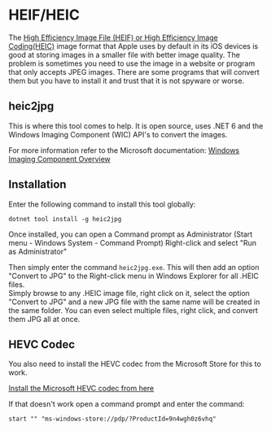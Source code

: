 # HEIF/HEIC

The [High Efficiency Image File \(HEIF) or High Efficiency Image Coding\(HEIC\)](https://en.wikipedia.org/wiki/High_Efficiency_Image_File_Format) image format that Apple uses by default in its iOS devices is good at storing images in a smaller file with better image quality. The problem is sometimes you need to use the image in a website or program that only accepts JPEG images.  There are some programs that will convert them but you have to install it and trust that it is not spyware or worse.

## heic2jpg

This is where this tool comes to help.  It is open source, uses .NET 6 and the Windows Imaging Component (WIC) API's to convert the images.

For more information refer to the Microsoft documentation: [Windows Imaging Component Overview](https://docs.microsoft.com/en-us/windows/win32/wic/-wic-about-windows-imaging-codec)

## Installation

Enter the following command to install this tool globally:

```dotnet tool install -g heic2jpg```

Once installed, you can open a Command prompt as Administrator (Start menu - Windows System - Command Prompt) Right-click and select "Run as Administrator"

Then simply enter the command `heic2jpg.exe`.  This will then add an option "Convert to JPG" to the Right-click menu in Windows Explorer for all .HEIC files.  
Simply browse to any .HEIC image file, right click on it, select the option "Convert to JPG" and a new JPG file with the same name will be created in the same folder.
You can even select multiple files, right click, and convert them JPG all at once. 

## HEVC Codec
You also need to install the HEVC codec from the Microsoft Store for this to work.

[Install the Microsoft HEVC codec from here](https://www.microsoft.com/en-us/p/hevc-video-extensions-from-device-manufacturer/9n4wgh0z6vhq)

If that doesn't work open a command prompt and enter the command:

```start "" "ms-windows-store://pdp/?ProductId=9n4wgh0z6vhq"```


